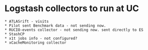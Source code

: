 # Logstash collectors to run at UC
    * ATLASrift - visits
    * Pilot sent Benchmark data - not sending now.
    * RUCIO-events collector - not sending now. sent directly to ES
    * StashCP 
    * x1t jobs info - not configured?
    * xCacheMonitoring collector
